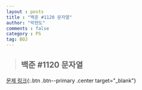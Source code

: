 ```yaml
---
layout : posts
title : "백준 #1120 문자열"
author: "박현도"
comments : false
category : PS
tag: BOJ
---
```


> ## 백준 #1120 문자열

[문제 링크](https://acmicpc.net/problem/1120){:.btn .btn--primary .center target="_blank"}

<script src="https://gist.github.com/hyundoarch/bd9386b742ce78ad372c111c94e54f15.js"></script>
